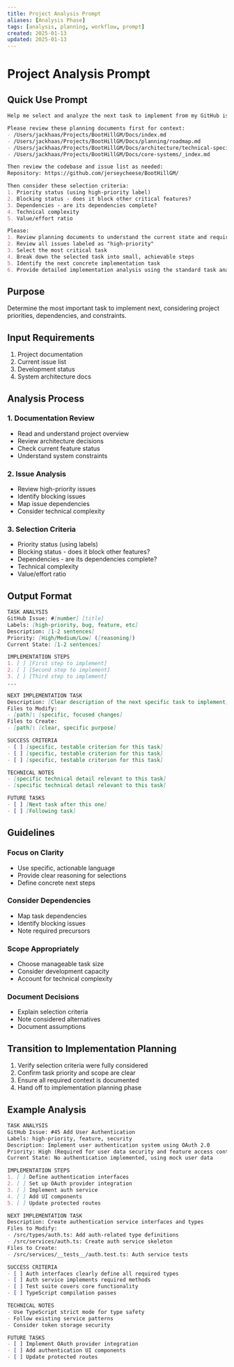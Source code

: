 ```yaml
---
title: Project Analysis Prompt
aliases: [Analysis Phase]
tags: [analysis, planning, workflow, prompt]
created: 2025-01-13
updated: 2025-01-13
---
```


# Project Analysis Prompt

## Quick Use Prompt
```markdown
Help me select and analyze the next task to implement from my GitHub issues. Use MCP tools.

Please review these planning documents first for context:
- /Users/jackhaas/Projects/BootHillGM/Docs/index.md
- /Users/jackhaas/Projects/BootHillGM/Docs/planning/roadmap.md
- /Users/jackhaas/Projects/BootHillGM/Docs/architecture/technical-specification.md
- /Users/jackhaas/Projects/BootHillGM/Docs/core-systems/_index.md

Then review the codebase and issue list as needed:
Repository: https://github.com/jerseycheese/BootHillGM/

Then consider these selection criteria:
1. Priority status (using high-priority label)
2. Blocking status - does it block other critical features?
3. Dependencies - are its dependencies complete?
4. Technical complexity
5. Value/effort ratio

Please:
1. Review planning documents to understand the current state and requirements
2. Review all issues labeled as "high-priority"
3. Select the most critical task 
4. Break down the selected task into small, achievable steps
5. Identify the next concrete implementation task
6. Provide detailed implementation analysis using the standard task analysis format
```

## Purpose
Determine the most important task to implement next, considering project priorities, dependencies, and constraints.

## Input Requirements
1. Project documentation
2. Current issue list
3. Development status
4. System architecture docs

## Analysis Process

### 1. Documentation Review
- Read and understand project overview
- Review architecture decisions
- Check current feature status
- Understand system constraints

### 2. Issue Analysis
- Review high-priority issues
- Identify blocking issues
- Map issue dependencies
- Consider technical complexity

### 3. Selection Criteria
- Priority status (using labels)
- Blocking status - does it block other features?
- Dependencies - are its dependencies complete?
- Technical complexity
- Value/effort ratio

## Output Format

```markdown
TASK ANALYSIS
GitHub Issue: #[number] [title]
Labels: [high-priority, bug, feature, etc]
Description: [1-2 sentences]
Priority: [High/Medium/Low] ([reasoning])
Current State: [1-2 sentences]

IMPLEMENTATION STEPS
1. [ ] [First step to implement]
2. [ ] [Second step to implement]
3. [ ] [Third step to implement]
...

NEXT IMPLEMENTATION TASK
Description: [Clear description of the next specific task to implement]
Files to Modify:
- [path]: [specific, focused changes]
Files to Create:
- [path]: [clear, specific purpose]

SUCCESS CRITERIA
- [ ] [specific, testable criterion for this task]
- [ ] [specific, testable criterion for this task]
- [ ] [specific, testable criterion for this task]

TECHNICAL NOTES
- [specific technical detail relevant to this task]
- [specific technical detail relevant to this task]

FUTURE TASKS
- [ ] [Next task after this one]
- [ ] [Following task]
```

## Guidelines

### Focus on Clarity
- Use specific, actionable language
- Provide clear reasoning for selections
- Define concrete next steps

### Consider Dependencies
- Map task dependencies
- Identify blocking issues
- Note required precursors

### Scope Appropriately
- Choose manageable task size
- Consider development capacity
- Account for technical complexity

### Document Decisions
- Explain selection criteria
- Note considered alternatives
- Document assumptions

## Transition to Implementation Planning
1. Verify selection criteria were fully considered
2. Confirm task priority and scope are clear
3. Ensure all required context is documented
4. Hand off to implementation planning phase

## Example Analysis

```markdown
TASK ANALYSIS
GitHub Issue: #45 Add User Authentication
Labels: high-priority, feature, security
Description: Implement user authentication system using OAuth 2.0
Priority: High (Required for user data security and feature access control)
Current State: No authentication implemented, using mock user data

IMPLEMENTATION STEPS
1. [ ] Define authentication interfaces
2. [ ] Set up OAuth provider integration
3. [ ] Implement auth service
4. [ ] Add UI components
5. [ ] Update protected routes

NEXT IMPLEMENTATION TASK
Description: Create authentication service interfaces and types
Files to Modify:
- /src/types/auth.ts: Add auth-related type definitions
- /src/services/auth.ts: Create auth service skeleton
Files to Create:
- /src/services/__tests__/auth.test.ts: Auth service tests

SUCCESS CRITERIA
- [ ] Auth interfaces clearly define all required types
- [ ] Auth service implements required methods
- [ ] Test suite covers core functionality
- [ ] TypeScript compilation passes

TECHNICAL NOTES
- Use TypeScript strict mode for type safety
- Follow existing service patterns
- Consider token storage security

FUTURE TASKS
- [ ] Implement OAuth provider integration
- [ ] Add authentication UI components
- [ ] Update protected routes
```
